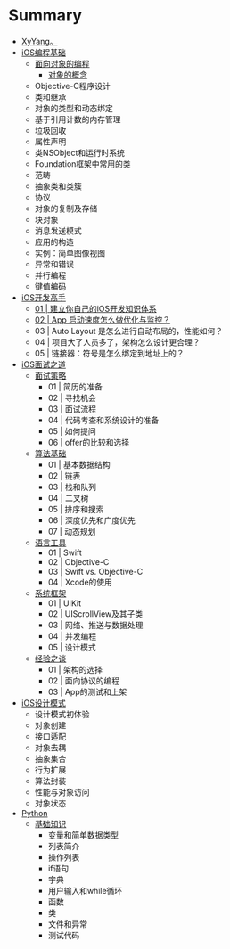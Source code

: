 # Summary

* [XyYang。](README.md)
* [iOS编程基础](iosbian-cheng-ji-chu.md)
  * [面向对象的编程](iosbian-cheng-ji-chu/mian-xiang-dui-xiang-de-bian-cheng.md)
    * [对象的概念](iosbian-cheng-ji-chu/mian-xiang-dui-xiang-de-bian-cheng/dui-xiang-de-gai-nian.md)
  * Objective-C程序设计
  * 类和继承
  * 对象的类型和动态绑定
  * 基于引用计数的内存管理
  * 垃圾回收
  * 属性声明
  * 类NSObject和运行时系统
  * Foundation框架中常用的类
  * 范畴
  * 抽象类和类簇
  * 协议
  * 对象的复制及存储
  * 块对象
  * 消息发送模式
  * 应用的构造
  * 实例：简单图像视图
  * 异常和错误
  * 并行编程
  * 键值编码
* [iOS开发高手](ioskai-fa-gao-shou.md)
  * [01 \| 建立你自己的iOS开发知识体系](ioskai-fa-gao-shou/01-jian-lini-zi-ji-de-ios-kai-fa-zhi-shi-ti-xi.md)
  * [02 \| App 启动速度怎么做优化与监控？](ioskai-fa-gao-shou/02-app-qi-dong-su-du-zen-yao-zuo-you-hua-yu-jian-kong-ff1f.md)
  * 03 \| Auto Layout 是怎么进行自动布局的，性能如何？
  * 04 \| 项目大了人员多了，架构怎么设计更合理？
  * 05 \| 链接器：符号是怎么绑定到地址上的？
* [iOS面试之道](iosmian-shi-zhi-dao.md)
  * [面试策略](iosmian-shi-zhi-dao/mian-shi-ce-lve.md)
    * 01 \| 简历的准备
    * 02 \| 寻找机会
    * 03 \| 面试流程
    * 04 \| 代码考查和系统设计的准备
    * 05 \| 如何提问
    * 06 \| offer的比较和选择
  * [算法基础](iosmian-shi-zhi-dao/suan-fa-ji-chu.md)
    * 01 \| 基本数据结构
    * 02 \| 链表
    * 03 \| 栈和队列
    * 04 \| 二叉树
    * 05 \| 排序和搜索
    * 06 \| 深度优先和广度优先
    * 07 \| 动态规划
  * [语言工具](iosmian-shi-zhi-dao/yu-yan-gong-ju.md)
    * 01 \| Swift
    * 02 \| Objective-C
    * 03 \| Swift vs. Objective-C
    * 04 \| Xcode的使用
  * [系统框架](iosmian-shi-zhi-dao/xi-tong-kuang-jia.md)
    * 01 \| UIKit
    * 02 \| UIScrollView及其子类
    * 03 \| 网络、推送与数据处理
    * 04 \| 并发编程
    * 05 \| 设计模式
  * [经验之谈](iosmian-shi-zhi-dao/jing-yan-zhi-tan.md)
    * 01 \| 架构的选择
    * 02 \| 面向协议的编程
    * 03 \| App的测试和上架
* [iOS设计模式](iosshe-ji-mo-shi.md)
  * 设计模式初体验
  * 对象创建
  * 接口适配
  * 对象去耦
  * 抽象集合
  * 行为扩展
  * 算法封装
  * 性能与对象访问
  * 对象状态
* [Python](python.md)
  * [基础知识](python/ji-chu-zhi-shi.md)
    * 变量和简单数据类型
    * 列表简介
    * 操作列表
    * if语句
    * 字典
    * 用户输入和while循环
    * 函数
    * 类
    * 文件和异常
    * 测试代码

